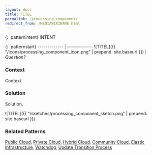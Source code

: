 ```yaml
---
layout: docs
title: TITEL
permalink: /processing_component/
redirect_from: /MEDIAWIKINAME.html
---
```


{: .patternintent}
INTENT

{: .patternstart}
------------- | -------------
![TITEL]({{ "/icons/processing_component_icon.png" | prepend: site.baseurl }})  | *Question?*

### Context

Context.

### Solution

Solution.
 
![TITEL]({{ "/sketches/processing_component_sketch.png" | prepend: site.baseurl }})

### Related Patterns
[Public Cloud](/public_cloud/), [Private Cloud](/private_cloud/), [Hybrid Cloud](/hybrid_cloud/), [Community Cloud](/community_cloud/), [Elastic Infrastructure](/elastic_infrastructure/), [Watchdog](/watchdog/), [Update Transition Process](/update_transition_process/)